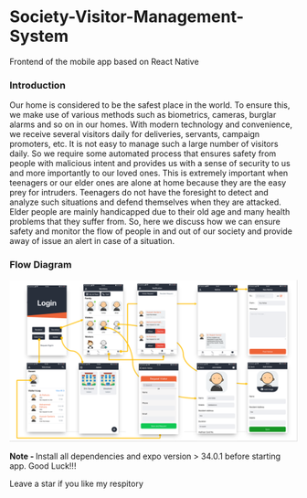 # Society-Visitor-Management-System
Frontend of the mobile app based on React Native
<h3>Introduction</h3>
Our home is considered to be the safest place in the world. To ensure this, we make use of various methods such as biometrics, cameras, burglar alarms and so on in our homes. With modern technology and convenience, we receive several visitors daily for deliveries, servants, campaign promoters, etc. It is not easy to manage such a large number of visitors daily. So we require some automated process that ensures safety from people with malicious intent and provides us with a sense of security to us and more importantly to our loved ones. This is extremely important when teenagers or our elder ones are alone at home because they are the easy prey for intruders. Teenagers do not have the foresight to detect and analyze such situations and defend themselves when they are attacked. Elder people are mainly handicapped due to their old age and many health problems that they suffer from. So, here we discuss how we can ensure safety and monitor the flow of people in and out of our society and provide away of issue an alert in case of a situation.

<h3>Flow Diagram</h3>

![App Flow](https://github.com/MustafaPatharia/Society-Visitor-Management-System/blob/master/ScreenShots/AppFlow.png)

<b>Note - </b>Install all dependencies and expo version > 34.0.1 before starting app. Good Luck!!!

Leave a star if you like my respitory

